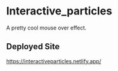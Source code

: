 # Interactive_particles

A pretty cool mouse over effect.

## Deployed Site

https://interactiveparticles.netlify.app/
